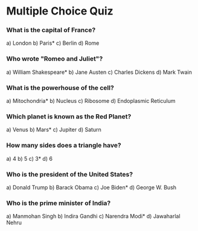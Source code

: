 # Multiple Choice Quiz

###  What is the capital of France?
a) London
b) Paris*
c) Berlin
d) Rome

###  Who wrote "Romeo and Juliet"?
a) William Shakespeare*
b) Jane Austen
c) Charles Dickens
d) Mark Twain

###  What is the powerhouse of the cell?
a) Mitochondria*
b) Nucleus
c) Ribosome
d) Endoplasmic Reticulum

###  Which planet is known as the Red Planet?
a) Venus
b) Mars*
c) Jupiter
d) Saturn

###  How many sides does a triangle have?
a) 4
b) 5
c) 3*
d) 6

###  Who is the president of the United States?
a) Donald Trump
b) Barack Obama
c) Joe Biden*
d) George W. Bush

###  Who is the prime minister of India?
a) Manmohan Singh
b) Indira Gandhi
c) Narendra Modi*
d) Jawaharlal Nehru

